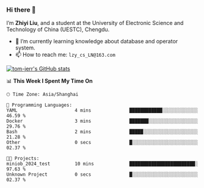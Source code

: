 ### Hi there 👋
I’m **Zhiyi Liu**, and a student at the University of Electronic Science and Technology of China (UESTC), Chengdu.
- 🌱 I’m currently learning knowledge about database and operator system.
- 📫 How to reach me: `lzy_cs_LN@163.com`
  
[![tom-jerr's GitHub stats](https://github-readme-stats.vercel.app/api?username=tom-jerr&hide=prs,stars&show_icons=true)](https://github.com/tom-jerr/github-readme-stats)





<!--
**tom-jerr/tom-jerr** is a ✨ _special_ ✨ repository because its `README.md` (this file) appears on your GitHub profile.

Here are some ideas to get you started:

- 🔭 I’m currently working on ...

- 👯 I’m looking to collaborate on ...
- 🤔 I’m looking for help with ...
- 💬 Ask me about ...
 ...
- 😄 Pronouns: ...
- ⚡ Fun fact: ...
-->

<!--START_SECTION:waka-->
📊 **This Week I Spent My Time On** 

```text
🕑︎ Time Zone: Asia/Shanghai

💬 Programming Languages: 
YAML                     4 mins              ████████████░░░░░░░░░░░░░   46.59 % 
Docker                   3 mins              ███████░░░░░░░░░░░░░░░░░░   29.76 % 
Bash                     2 mins              █████░░░░░░░░░░░░░░░░░░░░   21.28 % 
Other                    0 secs              █░░░░░░░░░░░░░░░░░░░░░░░░   02.37 % 

🐱‍💻 Projects: 
miniob_2024_test         10 mins             ████████████████████████░   97.63 % 
Unknown Project          0 secs              █░░░░░░░░░░░░░░░░░░░░░░░░   02.37 % 
```


<!--END_SECTION:waka-->

